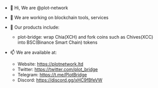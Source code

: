 - 👋 Hi, We are @plot-network
- 👀 We are working on blockchain tools, services
- 🌱 Our products include:
  - plot-bridge: wrap Chia(XCH) and fork coins such as Chives(XCC) into BSC(Binance Smart Chain) tokens

- 📫 We are available at:
  - Website: https://plotnetwork.ltd
  - Twitter: https://twitter.com/plot_bridge
  - Telegram: https://t.me/PlotBridge
  - Discord: https://discord.gg/xHC9fBfeVW

<!---
plot-network/plot-network is a ✨ special ✨ repository because its `README.md` (this file) appears on your GitHub profile.
You can click the Preview link to take a look at your changes.
--->
